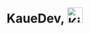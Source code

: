 <div>
  <h1> KaueDev, <image src="https://github.com/user-attachments/assets/19697350-877d-45c9-ae2f-e5fc3707c1e6" height="35" alt="Kinger from The Amazing Digital Circus"/> </h1>
</div>
